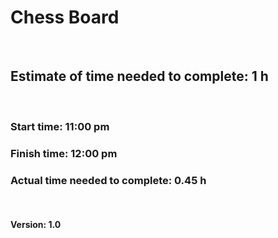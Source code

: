 # Chess Board
<br>

## Estimate of time needed to complete: 1 h
<br>

### Start time: 11:00 pm
### Finish time: 12:00 pm
### Actual time needed to complete: 0.45 h
<br>


#### Version: 1.0